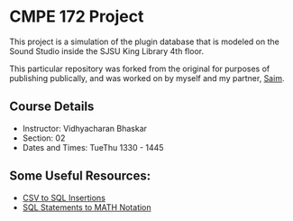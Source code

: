 # CMPE 172 Project

This project is a simulation of the plugin database that is modeled on the Sound Studio inside the SJSU King Library 4th floor.

This particular repository was forked from the original for purposes of publishing publically, and was worked on by myself and my partner, 
[Saim](https://github.com/saimsheikh1).

## Course Details

- Instructor: Vidhyacharan Bhaskar
- Section: 02
- Dates and Times: TueThu 1330 - 1445

## Some Useful Resources:

- [CSV to SQL Insertions](https://www.convertcsv.com/csv-to-sql.htm)
- [SQL Statements to MATH Notation](https://www.grammaticalframework.org/qconv/qconv-a.html)
